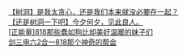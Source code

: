 [【树洞】是我太贪心，还是我们本来就没必要在一起？](http://tieba.baidu.com/p/2780741844?see_lz=1&pn=)   
[【还是树洞一下吧】今夕何夕，见此良人。](http://tieba.baidu.com/p/2781437357?see_lz=1&pn=)   
[[正能量]818那些蠢如狗比却美好温暖的妹子们](http://tieba.baidu.com/p/2781428376?see_lz=1&pn=)   
[剑三电六2合一818那个神奇的帮会](http://tieba.baidu.com/p/2780448271?see_lz=1&pn=)   
